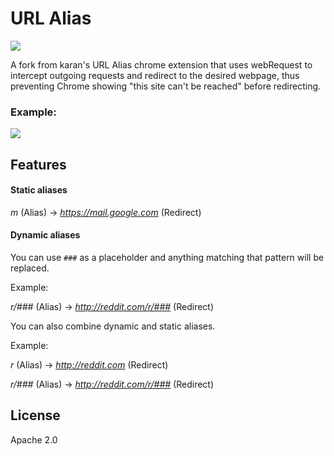 # URL Alias

![](https://raw.githubusercontent.com/karan/chrome-url-alias/master/icon-128.png)

A fork from karan's URL Alias chrome extension that uses webRequest to intercept outgoing requests and redirect to the desired webpage, thus preventing Chrome showing "this site can't be reached" before redirecting.

### Example:

![](http://i.imgur.com/PQNPcDI.png)

## Features

#### Static aliases

*m* (Alias) -> *https://mail.google.com* (Redirect)

#### Dynamic aliases

You can use `###` as a placeholder and anything matching that pattern will be replaced.

Example:

*r/###* (Alias) -> *http://reddit.com/r/###* (Redirect)

You can also combine dynamic and static aliases.

Example:

*r* (Alias) -> *http://reddit.com* (Redirect)

*r/###* (Alias) -> *http://reddit.com/r/###* (Redirect)

## License

Apache 2.0
